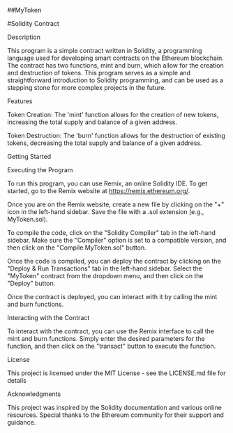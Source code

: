 ##MyToken

#Solidity Contract

Description

This program is a simple contract written in Solidity, a programming language used for developing smart contracts on the Ethereum blockchain. The contract has two functions, mint and burn, which allow for the creation and destruction of tokens. This program serves as a simple and straightforward introduction to Solidity programming, and can be used as a stepping stone for more complex projects in the future.

Features

Token Creation: The 'mint' function allows for the creation of new tokens, increasing the total supply and balance of a given address.

Token Destruction: The 'burn' function allows for the destruction of existing tokens, decreasing the total supply and balance of a given address.

Getting Started

Executing the Program

To run this program, you can use Remix, an online Solidity IDE. To get started, go to the Remix website at https://remix.ethereum.org/.

Once you are on the Remix website, create a new file by clicking on the "+" icon in the left-hand sidebar. Save the file with a .sol extension (e.g., MyToken.sol).

To compile the code, click on the "Solidity Compiler" tab in the left-hand sidebar. Make sure the "Compiler" option is set to a compatible version, and then click on the "Compile MyToken.sol" button.

Once the code is compiled, you can deploy the contract by clicking on the "Deploy & Run Transactions" tab in the left-hand sidebar. Select the "MyToken" contract from the dropdown menu, and then click on the "Deploy" button.

Once the contract is deployed, you can interact with it by calling the mint and burn functions.

Interacting with the Contract

To interact with the contract, you can use the Remix interface to call the mint and burn functions. Simply enter the desired parameters for the function, and then click on the "transact" button to execute the function.


License

This project is licensed under the MIT License - see the LICENSE.md file for details


Acknowledgments

This project was inspired by the Solidity documentation and various online resources. Special thanks to the Ethereum community for their support and guidance.





